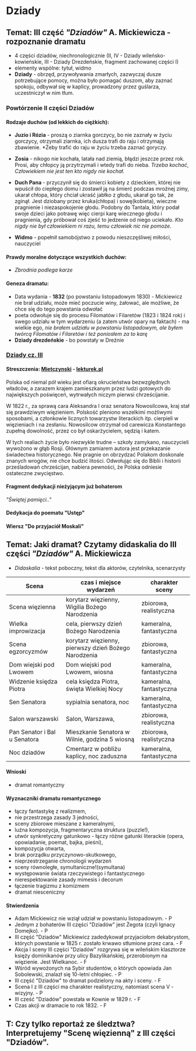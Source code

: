 # Dziady
## Temat: III część *"Dziadów"* A. Mickiewicza - rozpoznanie dramatu
- 4 części dziadów, niechronologicznie (II, IV - Dziady wileńsko-kowieńskie, III - Dziady Drezdeńskie, fragment zachowanej części I)
- elementy wspólne: tytuł, widmo
- **Dziady** - obrzęd, przywoływania zmarłych, zazwyczaj dusze potrzebujące pomocy, można było pomagać duszom, aby zaznać spokoju, odbywał się w kaplicy, prowadzony przez guślarza, uczestniczył w nim tłum.
### Powtórzenie II części Dziadów
#### Rodzaje duchów (od lekkich do ciężkich):
- **Juzio i Rózia** - proszą o ziarnka gorczycy, bo nie zaznały w życiu gorczycy, otrzymali ziarnka, ich dusza trafi do raju i otrzymają zbawienie. *Żeby trafić do raju w życiu trzeba zaznać goryczy.

- **Zosia** - nikogo nie kochała, latała nad ziemią, błądzi jeszcze przez rok. Prosi, aby chłopcy ją przytrzymali i wtedy trafi do nieba. *Trzeba kochać*, *Człowiekiem nie jest ten kto nigdy nie kochał.*

- **Duch Pana** - przyczynił się do śmierci kobiety z dzieckiem, której nie wpuścił do ciepłego domu i zostawił ją na śmierć podczas mroźnej zimy, ukarał chłopa, który chciał ukraść jabłko z głodu, ukarał go tak, że zginął. Jest dziobany przez kruka(chłopa) i sowę(kobieta), wieczne pragnienie i niezaspokojenie głodu. Podobny do Tantala, który podał swoje dzieci jako potrawę więc cierpi karę wiecznego głodu i pragnienia, gdy próbował coś zjeść to jedzenie od niego uciekało.  *Kto nigdy nie był człowiekiem ni razu, temu człowiek nic nie pomoże*.

- **Widmo** - popełnił samobójstwo z powodu nieszczęśliwej miłości, nauczyciel

#### Prawdy moralne dotyczące wszystkich duchów:
-  *Zbrodnia podlega karze*

#### Geneza dramatu:
- Data wydania - **1832** (po powstaniu listopadowym 1830) - Mickiewicz nie brał udziału, może mieć poczucie winy, żałować, ale możliwe, że chce się do tego powstania odwołać
- poeta odwołuje się do procesu Filomatów i Filaretów (1823 i 1824 rok) i swego udziału w tym wydarzeniu (a zatem utwór opary na faktach) - ma wielkie ego, *nie brałem udziału w powstaniu listopadowym, ale byłem twórcą Filomatów i Filaretów i też poniosłem za to karę*
- **Dziady drezdeńskie** - bo powstały w Dreźnie

### [Dziady cz. III](https://wolnelektury.pl/media/book/pdf/dziady-dziady-poema-dziady-czesc-iii.pdf "Książka - pdf")

#### Streszczenia: [Mietczynski](https://www.youtube.com/watch?v=bQCFpenIaZQ "YouTube") - [lekturek.pl](https://www.youtube.com/watch?v=tJGD5zAoX2s "YouTube")

Polska od niemal pół wieku jest ofiarą okrucieństwa bezwzględnych władców, a zarazem krajem zamieszkanym przez ludzi gotowych do największych poświęceń, wytrwałych niczym pierwsi chrześcijanie.

W 1822 r., za sprawą cara Aleksandra I oraz senatora Nowosilcowa, kraj stał się prawdziwym więzieniem. Polskość pleniono wszelkimi możliwymi sposobami, a członkowie licznych towarzystw literackich itp. cierpieli w więzieniach i na zesłaniu. Nowosilcow otrzymał od carewicza Konstantego zupełną dowolność, przez co był oskarżycielem, sędzią i katem.

W tych realiach życie było niezwykle trudne – szkoły zamykano, nauczycieli wywożono w głąb Rosji. Głównym zamiarem autora jest przekazanie świadectwa historycznego. Nie pragnie on obrzydzać Polakom doskonale znanych wrogów, nie chce budzić litości. Odwołując się do Biblii i historii prześladowań chrześcijan, nabiera pewności, że Polska odniesie ostateczne zwycięstwo.

#### Fragment dedykacji nieżyjącym już bohaterom

*"Świętej pamięci.."*

#### Dedykacja do poematu "Ustęp"

#### Wiersz "Do przyjaciół Moskali"

## Temat: Jaki dramat? Czytamy didaskalia do III części *"Dziadów"* A. Mickiewicza

- *Didaskalia* - tekst poboczny, tekst dla aktorów, czytelnika, scenarzysty

Scena | czas i miejsce wydarzeń | charakter sceny 
--- | --- | ---
Scena więzienna | korytarz więzienny, Wigilia Bożego Narodzenia |zbiorowa, realistyczna
Wielka improwizacja | cela, pierwszy dzień Bożego Narodzenia |kameralna, fantastyczna
Scena egzorcyzmów | korytarz więzienny, pierwszy dzień Bożego Narodzenia |zbiorowa, fantastyczna
Dom wiejski pod Lwowem | Dom wiejski pod Lwowem, wiosna |kameralna, fantastyczna
Widzenie księdza Piotra | cela księdza Piotra, święta Wielkiej Nocy | kameralna, fantastyczna 
Sen Senatora | sypialnia senatora, noc |kameralna, fantastyczna
Salon warszawski | Salon, Warszawa, |zbiorowa, realistyczna
Pan Senator i Bal u Senatora | Mieszkanie Senatora w Wilnie, godzina 5 wiosną |zbiorowa, realistyczna
Noc dziadów | Cmentarz w pobliżu kaplicy,  noc zaduszna |kameralna, fantastyczna

#### Wnioski

- dramat romantyczny

#### Wyznaczniki dramatu romantycznego

- łączy fantastykę z realizmem,
- nie przestrzega zasady 3 jedności,
- sceny zbiorowe mieszane z kameralnymi,
- luźna kompozycja, fragmentaryczna struktura (puzzle!),
- utwór synkretyczny gatunkowo - łączy różne gatunki literackie (opera, opowiadanie, poemat, bajka, pieśni),
- kompozycja otwarta,
- brak porządku przyczynowo-skutkowego,
- nieprzestrzeganie chronologii wydarzeń
- sceny równoległe, symultaniczne!(symultana)
- występowanie świata rzeczywistego i fantastycznego
- nierespektowanie zasady mimesis i decorum
- łączenie tragizmu z komizmem
- dramat niesceniczny

#### Stwierdzenia

- Adam Mickiewicz nie wziął udział w powstaniu listopadowym. - P
- Jednym z bohaterów III części "Dziadów" jest Żegota (czyli Ignacy Domejko). - P
- III część "Dziadów" Mickiewicz zadedykował przyjaciołom dekabrystom, których powstanie w 1825 r. zostało krwawo stłumione przez cara. - F
- Akcja I sceny III części "Dziadów" rozgrywa się w wileńskim klasztorze księży dominikanów przy ulicy Bazylikańskiej, przerobionym na więzienie. Jest Wielkanoc. - F
- Wśród wywożonych na Sybir studentów, o których opowiada Jan Sobolewski, znalazł się 10-letni chłopiec. - P
- III część "Dziadów" to dramat podzielony na akty i sceny. - F
- Scena I z III części ma charakter realistyczny, natomiast scena V - wizyjny. - P
- III cześć "Dziadów" powstała w Kownie w 1829 r. - F
- Czas akcji w dramacie to rok 1832. - F

## T: Czy tylko reportaż ze śledztwa? Interpretujemy "Scenę więzienną" z III części "Dziadów".

